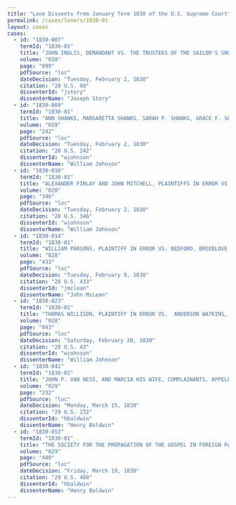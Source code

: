 ```yaml
---
title: "Lone Dissents from January Term 1830 of the U.S. Supreme Court"
permalink: /cases/loners/1830-01
layout: cases
cases:
  - id: "1830-007"
    termId: "1830-01"
    title: "JOHN INGLIS, DEMANDANT VS. THE TRUSTEES OF THE SAILOR'S SNUG HARBOUR IN THE CITY OF NEW YORK"
    volume: "028"
    page: "099"
    pdfSource: "loc"
    dateDecision: "Tuesday, February 2, 1830"
    citation: "28 U.S. 99"
    dissenterId: "jstory"
    dissenterName: "Joseph Story"
  - id: "1830-009"
    termId: "1830-01"
    title: "ANN SHANKS, MARGARETTA SHANKS, SARAH P. SHANKS, GRACE F. SHANKS, AND ELIZA SHANKS, (APPELLANTS BELOW) PLAINTIFFS IN ERROR VS. ABRAHAM DUPONT AND JANE HIS WIFE, DANIEL PEPPER AND ANN PEPPER, DEFENDANTS IN ERROR"
    volume: "028"
    page: "242"
    pdfSource: "loc"
    dateDecision: "Tuesday, February 2, 1830"
    citation: "28 U.S. 242"
    dissenterId: "wjohnson"
    dissenterName: "William Johnson"
  - id: "1830-010"
    termId: "1830-01"
    title: "ALEXANDER FINLAY AND JOHN MITCHELL, PLAINTIFFS IN ERROR VS. WILLIAM KING'S LESSEE"
    volume: "028"
    page: "346"
    pdfSource: "loc"
    dateDecision: "Tuesday, February 2, 1830"
    citation: "28 U.S. 346"
    dissenterId: "wjohnson"
    dissenterName: "William Johnson"
  - id: "1830-014"
    termId: "1830-01"
    title: "WILLIAM PARSONS, PLAINTIFF IN ERROR VS. BEDFORD, BREEDLOVE, AND ROBESON, DEFENDANTS"
    volume: "028"
    page: "433"
    pdfSource: "loc"
    dateDecision: "Tuesday, February 9, 1830"
    citation: "28 U.S. 433"
    dissenterId: "jmclean"
    dissenterName: "John McLean"
  - id: "1830-023"
    termId: "1830-01"
    title: "THOMAS WILLISON, PLAINTIFF IN ERROR VS.  ANDERSON WATKINS, DEFENDANT IN ERROR"
    volume: "028"
    page: "043"
    pdfSource: "loc"
    dateDecision: "Saturday, February 20, 1830"
    citation: "28 U.S. 43"
    dissenterId: "wjohnson"
    dissenterName: "William Johnson"
  - id: "1830-041"
    termId: "1830-01"
    title: "JOHN P. VAN NESS, AND MARCIA HIS WIFE, COMPLAINANTS, APPELLANTS VS. THE MAYOR, ALDERMEN, AND BOARD OF COMMON COUNCIL OF THE CITY OF WASHINGTON, AND THE UNITED STATES OF AMERICA, DEFENDANTS"
    volume: "029"
    page: "232"
    pdfSource: "loc"
    dateDecision: "Monday, March 15, 1830"
    citation: "29 U.S. 232"
    dissenterId: "hbaldwin"
    dissenterName: "Henry Baldwin"
  - id: "1830-053"
    termId: "1830-01"
    title: "THE SOCIETY FOR THE PROPAGATION OF THE GOSPEL IN FOREIGN PARTS PLAINTIFFS VS. THE TOWN OF PAWLET AND OZIAS CLARKE"
    volume: "029"
    page: "480"
    pdfSource: "loc"
    dateDecision: "Friday, March 19, 1830"
    citation: "29 U.S. 480"
    dissenterId: "hbaldwin"
    dissenterName: "Henry Baldwin"
---
```

